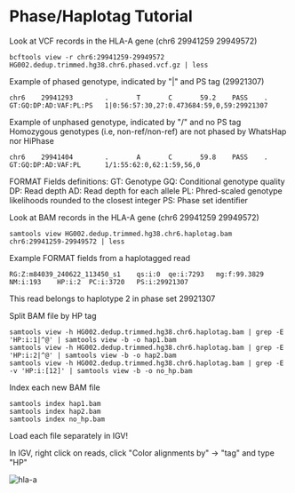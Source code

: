 # Phase/Haplotag Tutorial

Look at VCF records in the HLA-A gene (chr6  29941259  29949572)
```
bcftools view -r chr6:29941259-29949572 HG002.dedup.trimmed.hg38.chr6.phased.vcf.gz | less
```

Example of phased genotype, indicated by "|" and PS tag (29921307)
```
chr6    29941293        .       T       C       59.2    PASS    .       GT:GQ:DP:AD:VAF:PL:PS   1|0:56:57:30,27:0.473684:59,0,59:29921307
```

Example of unphased genotype, indicated by "/" and no PS tag
Homozygous genotypes (i.e, non-ref/non-ref) are not phased by WhatsHap nor HiPhase
```
chr6    29941404        .       A       C       59.8    PASS    .       GT:GQ:DP:AD:VAF:PL      1/1:55:62:0,62:1:59,56,0
```

FORMAT Fields definitions:
  GT: Genotype
  GQ: Conditional genotype quality
  DP: Read depth
  AD: Read depth for each allele
  PL: Phred-scaled genotype likelihoods rounded to the closest integer
  PS: Phase set identifier

Look at BAM records in the HLA-A gene (chr6  29941259  29949572)
```
samtools view HG002.dedup.trimmed.hg38.chr6.haplotag.bam chr6:29941259-29949572 | less
```

Example FORMAT fields from a haplotagged read
```
RG:Z:m84039_240622_113450_s1	qs:i:0	qe:i:7293	mg:f:99.3829	NM:i:193	HP:i:2	PC:i:3720	PS:i:29921307
```
This read belongs to haplotype 2 in phase set 29921307

Split BAM file by HP tag
```
samtools view -h HG002.dedup.trimmed.hg38.chr6.haplotag.bam | grep -E 'HP:i:1|^@' | samtools view -b -o hap1.bam
samtools view -h HG002.dedup.trimmed.hg38.chr6.haplotag.bam | grep -E 'HP:i:2|^@' | samtools view -b -o hap2.bam
samtools view -h HG002.dedup.trimmed.hg38.chr6.haplotag.bam | grep -E -v 'HP:i:[12]' | samtools view -b -o no_hp.bam
```

Index each new BAM file
```
samtools index hap1.bam
samtools index hap2.bam
samtools index no_hp.bam
```

Load each file separately in IGV!

In IGV, right click on reads, click "Color alignments by" -> "tag" and type "HP"

![hla-a](https://github.com/user-attachments/assets/8f95a2df-3c56-486b-a5b2-bda0e62be333)

